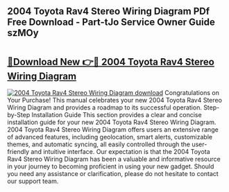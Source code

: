 ## 2004 Toyota Rav4 Stereo Wiring Diagram PDf Free Download - Part-tJo Service Owner Guide szMOy

# <h2><a href="http://dftye8x.blite.top/?on=2004+Toyota+Rav4+Stereo+Wiring+Diagram">🔗Download New 👉🔴 2004 Toyota Rav4 Stereo Wiring Diagram</a></h2>

[![2004 Toyota Rav4 Stereo Wiring Diagram download](https://i.imgur.com/lujVjoI.png)](http://dftye8x.blite.top/?on=2004+Toyota+Rav4+Stereo+Wiring+Diagram)
Congratulations on Your Purchase! This manual celebrates your new 2004 Toyota Rav4 Stereo Wiring Diagram and provides a roadmap to its successful operation. Step-by-Step Installation Guide This section provides a clear and concise installation guide for your new 2004 Toyota Rav4 Stereo Wiring Diagram. 2004 Toyota Rav4 Stereo Wiring Diagram offers users an extensive range of advanced features, including geolocation, smart alerts, customizable themes, and automatic syncing, all easily controlled through the user-friendly and intuitive interface. Our expectation is that the 2004 Toyota Rav4 Stereo Wiring Diagram has been a valuable and informative resource in your journey to becoming proficient in using your new gadget. Should you need any assistance or clarification, please do not hesitate to contact our support team.
